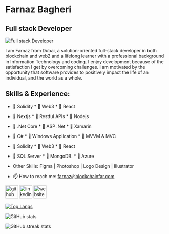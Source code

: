 # Farnaz Bagheri
## Full stack Developer
![Full stack Developer](https://pbs.twimg.com/profile_banners/3163725218/1662476956/1500x500)

I am Farnaz from Dubai, a solution-oriented full-stack developer in both blockchain and web2 and a lifelong learner with a professional background in Information Technology and coding. I enjoy development because of the satisfaction I get by overcoming challenges. I am motivated by the opportunity that software provides to positively impact the life of an individual, and the world as a whole.

## Skills & Experience:
* :large_orange_diamond: Solidity                * :large_orange_diamond: Web3                 * :large_orange_diamond: React
* :large_orange_diamond: Nextjs                  * :large_orange_diamond: Restful APIs         * :large_orange_diamond: Nodejs
* :large_orange_diamond: .Net Core               * :large_orange_diamond: ASP .Net             * :large_orange_diamond: Xamarin
* :large_orange_diamond: C#                      * :large_orange_diamond: Windows Application  * :large_orange_diamond: MVVM & MVC
* :large_orange_diamond: Solidity                * :large_orange_diamond: Web3                 * :large_orange_diamond: React
* :large_orange_diamond: SQL Server              * :large_orange_diamond: MongoDB.             * :large_orange_diamond: Azure


* Other Skills: Figma | Photoshop | Logo Design | Illustrator

- 📫 How to reach me: farnaz@blockchainfar.com 


[<img src='https://cdn.jsdelivr.net/npm/simple-icons@3.0.1/icons/github.svg' alt='github' height='40'>](https://github.com/fabbiya)  [<img src='https://cdn.jsdelivr.net/npm/simple-icons@3.0.1/icons/linkedin.svg' alt='linkedin' height='40'>](https://www.linkedin.com/in/fa-bi-a6973282/)  [<img src='https://cdn.jsdelivr.net/npm/simple-icons@3.0.1/icons/icloud.svg' alt='website' height='40'>](https://www.webdevelopmentuae.com)  

[![Top Langs](https://github-readme-stats.vercel.app/api/top-langs/?username=fabbiya)](https://github.com/anuraghazra/github-readme-stats)

![GitHub stats](https://github-readme-stats.vercel.app/api?username=fabbiya&show_icons=true)  

![GitHub streak stats](https://github-readme-streak-stats.herokuapp.com/?user=fabbiya)  

